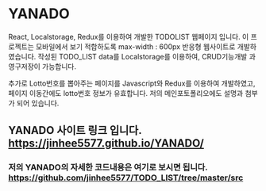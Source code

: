 # YANADO
React, Localstorage, Redux를 이용하여 개발한 TODOLIST 웹페이지 입니다.
이 프로젝트는 모바일에서 보기 적합하도록 max-width : 600px 반응형 웹사이트로 개발하였습니다.
작성된 TODO_LIST data를 Localstorage를 이용하여, CRUD기능개발 과 영구저장이 가능합니다.

추가로 Lotto번호를 뽑아주는 페이지를 Javascript와 Redux를 이용하여 개발하였고, 
페이지 이동간에도 lotto번호 정보가 유효합니다. 
저의 메인포토폴리오에도 설명과 첨부가 되어 있습니다.
## YANADO 사이트 링크 입니다. https://jinhee5577.github.io/YANADO/
### 저의 YANADO의 자세한 코드내용은 여기로 보시면 됩니다. https://github.com/jinhee5577/TODO_LIST/tree/master/src
